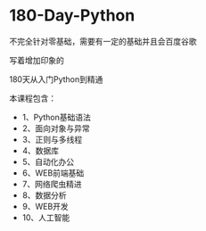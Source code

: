 # 180-Day-Python
不完全针对零基础，需要有一定的基础并且会百度谷歌

写着增加印象的

180天从入门Python到精通

本课程包含：
-  1、Python基础语法
-  2、面向对象与异常
-  3、正则与多线程
-  4、数据库
-  5、自动化办公
-  6、WEB前端基础
-  7、网络爬虫精进
-  8、数据分析
-  9、WEB开发
-  10、人工智能
